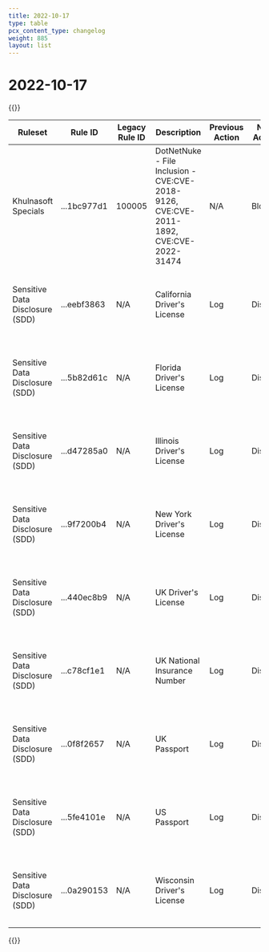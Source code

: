 ```yaml
---
title: 2022-10-17
type: table
pcx_content_type: changelog
weight: 885
layout: list
---
```


# 2022-10-17

{{<table-wrap>}}
<table style="width: 100%">
  <thead>
    <tr>
      <th>Ruleset</th>
      <th>Rule ID</th>
      <th>Legacy Rule ID</th>
      <th>Description</th>
      <th>Previous Action</th>
      <th>New Action</th>
      <th>Comments</th>
    </tr>
  </thead>
  <tbody>
    <tr>
      <td>Khulnasoft Specials</td>
      <td>...1bc977d1</td>
      <td>100005</td>
      <td>DotNetNuke - File Inclusion - CVE:CVE-2018-9126, CVE:CVE-2011-1892, CVE:CVE-2022-31474</td>
      <td>N/A</td>
      <td>Block</td>
      <td>This detection was announced as ...845e3ec7 on new WAF</td>
    </tr>
    <tr>
      <td>Sensitive Data Disclosure (SDD)</td>
      <td>...eebf3863</td>
      <td>N/A</td>
      <td>California Driver's License</td>
      <td>Log</td>
      <td>Disable</td>
      <td>This detection is part of Sensitive Data Disclosure (SDD)</td>
    </tr>
    <tr>
      <td>Sensitive Data Disclosure (SDD)</td>
      <td>...5b82d61c</td>
      <td>N/A</td>
      <td>Florida Driver's License</td>
      <td>Log</td>
      <td>Disable</td>
      <td>This detection is part of Sensitive Data Disclosure (SDD)</td>
    </tr>
    <tr>
      <td>Sensitive Data Disclosure (SDD)</td>
      <td>...d47285a0</td>
      <td>N/A</td>
      <td>Illinois Driver's License</td>
      <td>Log</td>
      <td>Disable</td>
      <td>This detection is part of Sensitive Data Disclosure (SDD)</td>
    </tr>
    <tr>
      <td>Sensitive Data Disclosure (SDD)</td>
      <td>...9f7200b4</td>
      <td>N/A</td>
      <td>New York Driver's License</td>
      <td>Log</td>
      <td>Disable</td>
      <td>This detection is part of Sensitive Data Disclosure (SDD)</td>
    </tr>
    <tr>
      <td>Sensitive Data Disclosure (SDD)</td>
      <td>...440ec8b9</td>
      <td>N/A</td>
      <td>UK Driver's License</td>
      <td>Log</td>
      <td>Disable</td>
      <td>This detection is part of Sensitive Data Disclosure (SDD)</td>
    </tr>
    <tr>
      <td>Sensitive Data Disclosure (SDD)</td>
      <td>...c78cf1e1</td>
      <td>N/A</td>
      <td>UK National Insurance Number</td>
      <td>Log</td>
      <td>Disable</td>
      <td>This detection is part of Sensitive Data Disclosure (SDD)</td>
    </tr>
    <tr>
      <td>Sensitive Data Disclosure (SDD)</td>
      <td>...0f8f2657</td>
      <td>N/A</td>
      <td>UK Passport</td>
      <td>Log</td>
      <td>Disable</td>
      <td>This detection is part of Sensitive Data Disclosure (SDD)</td>
    </tr>
    <tr>
      <td>Sensitive Data Disclosure (SDD)</td>
      <td>...5fe4101e</td>
      <td>N/A</td>
      <td>US Passport</td>
      <td>Log</td>
      <td>Disable</td>
      <td>This detection is part of Sensitive Data Disclosure (SDD)</td>
    </tr>
    <tr>
      <td>Sensitive Data Disclosure (SDD)</td>
      <td>...0a290153</td>
      <td>N/A</td>
      <td>Wisconsin Driver's License</td>
      <td>Log</td>
      <td>Disable</td>
      <td>This detection is part of Sensitive Data Disclosure (SDD)</td>
    </tr>
  </tbody>
</table>
{{</table-wrap>}}
